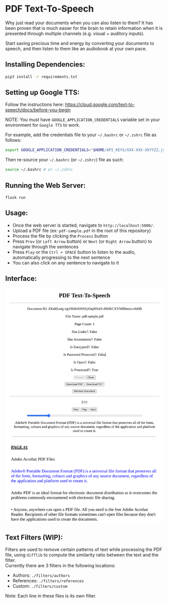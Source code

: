 # PDF Text-To-Speech

Why just read your documents when you can also listen to them? It has been proven that is much easier for the brain to
retain information when it is presented through multiple channels (e.g. visual + auditory inputs).

Start saving precious time and energy by converting your documents to speech, and then listen to them like an audiobook
at your own pace.

## Installing Dependencies:

```bash
pip3 install -r requirements.txt
```

## Setting up Google TTS:

Follow the instructions here: https://cloud.google.com/text-to-speech/docs/before-you-begin

NOTE: You must have `GOOGLE_APPLICATION_CREDENTIALS` variable set in your environment for `Google TTS` to work.

For example, add the credentials file to your `~/.bashrc` or `~/.zshrc` file as follows:

```bash
export GOOGLE_APPLICATION_CREDENTIALS="$HOME/API_KEYS/XXX-XXX-XXYYZZ.json"
```

Then re-source your `~/.bashrc` (or `~/.zshrc`) file as such:

```bash
source ~/.bashrc # or ~/.zshrc
```

## Running the Web Server:

```
flask run
```

## Usage:

- Once the web server is started, navigate to `http://localhost:5000/`.
- Upload a PDF file (ex: `pdf-sample.pdf` in the root of this repository)
- Process the file by clicking the `Process` button
- Press `Prev` (or `Left Arrow` button) or `Next` (or `Right Arrow` button) to navigate through the sentences
- Press `Play` or the `Ctrl + SPACE` button to listen to the audio, automatically progressing to the next sentence
- You can also click on any sentence to navigate to it

## Interface:

![img.png](img.png)

## Text Filters (WIP):

Filters are used to remove certain patterns of text while processing the PDF file, using `difflib` to compute the
similarity ratio between the text and the filter.  
Currently there are 3 filters in the following locations:

- Authors: `./filters/authors`
- References: `./filters/references`
- Custom: `./filters/custom`

Note: Each line in these files is its own filter.
